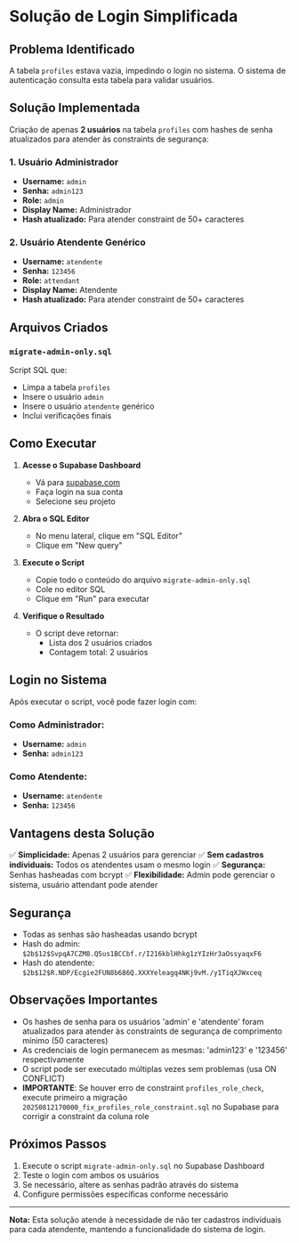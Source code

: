 # Solução de Login Simplificada

## Problema Identificado
A tabela `profiles` estava vazia, impedindo o login no sistema. O sistema de autenticação consulta esta tabela para validar usuários.

## Solução Implementada
Criação de apenas **2 usuários** na tabela `profiles` com hashes de senha atualizados para atender às constraints de segurança:

### 1. Usuário Administrador
- **Username:** `admin`
- **Senha:** `admin123`
- **Role:** `admin`
- **Display Name:** Administrador
- **Hash atualizado:** Para atender constraint de 50+ caracteres

### 2. Usuário Atendente Genérico
- **Username:** `atendente`
- **Senha:** `123456`
- **Role:** `attendant`
- **Display Name:** Atendente
- **Hash atualizado:** Para atender constraint de 50+ caracteres

## Arquivos Criados

### `migrate-admin-only.sql`
Script SQL que:
- Limpa a tabela `profiles`
- Insere o usuário `admin`
- Insere o usuário `atendente` genérico
- Inclui verificações finais

## Como Executar

1. **Acesse o Supabase Dashboard**
   - Vá para [supabase.com](https://supabase.com)
   - Faça login na sua conta
   - Selecione seu projeto

2. **Abra o SQL Editor**
   - No menu lateral, clique em "SQL Editor"
   - Clique em "New query"

3. **Execute o Script**
   - Copie todo o conteúdo do arquivo `migrate-admin-only.sql`
   - Cole no editor SQL
   - Clique em "Run" para executar

4. **Verifique o Resultado**
   - O script deve retornar:
     - Lista dos 2 usuários criados
     - Contagem total: 2 usuários

## Login no Sistema

Após executar o script, você pode fazer login com:

### Como Administrador:
- **Username:** `admin`
- **Senha:** `admin123`

### Como Atendente:
- **Username:** `atendente`
- **Senha:** `123456`

## Vantagens desta Solução

✅ **Simplicidade:** Apenas 2 usuários para gerenciar
✅ **Sem cadastros individuais:** Todos os atendentes usam o mesmo login
✅ **Segurança:** Senhas hasheadas com bcrypt
✅ **Flexibilidade:** Admin pode gerenciar o sistema, usuário attendant pode atender

## Segurança

- Todas as senhas são hasheadas usando bcrypt
- Hash do admin: `$2b$12$SvpqA7CZM8.Q5us1BCCbf.r/I216kblHhkg1zYIzHr3aOssyaqxF6`
- Hash do atendente: `$2b$12$R.NDP/Ecgie2FUN8b686Q.XXXYeleagq4NKj9vM./y1TiqXJWxceq`

## Observações Importantes

- Os hashes de senha para os usuários 'admin' e 'atendente' foram atualizados para atender às constraints de segurança de comprimento mínimo (50 caracteres)
- As credenciais de login permanecem as mesmas: 'admin123' e '123456' respectivamente
- O script pode ser executado múltiplas vezes sem problemas (usa ON CONFLICT)
- **IMPORTANTE**: Se houver erro de constraint `profiles_role_check`, execute primeiro a migração `20250812170000_fix_profiles_role_constraint.sql` no Supabase para corrigir a constraint da coluna role

## Próximos Passos

1. Execute o script `migrate-admin-only.sql` no Supabase Dashboard
2. Teste o login com ambos os usuários
3. Se necessário, altere as senhas padrão através do sistema
4. Configure permissões específicas conforme necessário

---

**Nota:** Esta solução atende à necessidade de não ter cadastros individuais para cada atendente, mantendo a funcionalidade do sistema de login.